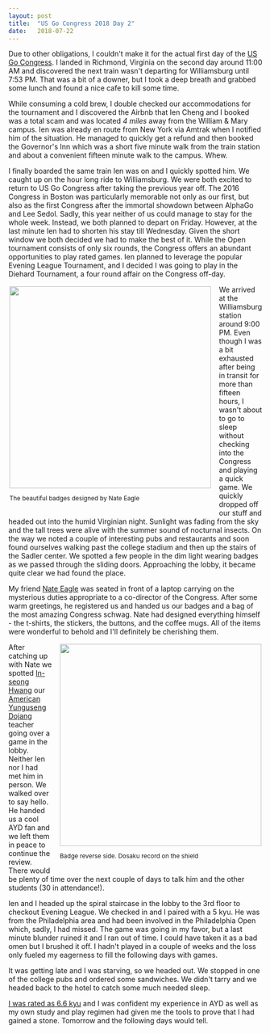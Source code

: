 ```yaml
---
layout: post
title:  "US Go Congress 2018 Day 2"
date:   2018-07-22
---
```


Due to other obligations, I couldn't make it for the actual first day
of the [US Go Congress](http://gocongress.org/2018). I landed in Richmond,
Virginia on the second day around 11:00 AM and discovered the next
train wasn't departing for Williamsburg until 7:53 PM. That was a bit
of a downer, but I took a deep breath and grabbed some lunch and found
a nice cafe to kill some time.

While consuming a cold brew, I double checked our accommodations for
the tournament and I discovered the Airbnb that Ien Cheng and I booked
was a total scam and was located *4 miles* away from the William &
Mary campus. Ien was already en route from New York via Amtrak when I
notified him of the situation. He managed to quickly get a refund and
then booked the Governor's Inn which was a short five minute walk from
the train station and about a convenient fifteen minute walk to the
campus. Whew.

I finally boarded the same train Ien was on and I quickly spotted
him. We caught up on the hour long ride to Williamsburg. We were both
excited to return to US Go Congress after taking the previous year
off. The 2016 Congress in Boston was particularly memorable not
only as our first, but also as the first Congress after the immortal
showdown between AlphaGo and Lee Sedol. Sadly, this year neither of us
could manage to stay for the whole week. Instead, we both planned to
depart on Friday. However, at the last minute Ien had to shorten his
stay till Wednesday. Given the short window we both decided we had to
make the best of it.  While the Open tournament consists of only six
rounds, the Congress offers an abundant opportunities to play
rated games. Ien planned to leverage the popular Evening League
Tournament, and I decided I was going to play in the Diehard
Tournament, a four round affair on the Congress off-day.

<div style="float:left; align: center; padding: 2px; margin-right: 1em;">
<image width="400"
src="http://swannodette.github.io/baduk/assets/images/congress/badge.png"
/>
<p style="font-size: 12px; margin: 1em 0;">The beautiful badges designed by
Nate Eagle</p>
</div>

We arrived at the Williamsburg station around 9:00 PM. Even though I
was a bit exhausted after being in transit for more than fifteen
hours, I wasn't about to go to sleep without checking into the
Congress and playing a quick game. We quickly dropped off our stuff
and headed out into the humid Virginian night.  Sunlight was fading
from the sky and the tall trees were alive with the summer sound of
nocturnal insects. On the way we noted a couple of interesting pubs
and restaurants and soon found ourselves walking past the college
stadium and then up the stairs of the Sadler center. We spotted a few
people in the dim light wearing badges as we passed through the
sliding doors. Approaching the lobby, it became quite clear we had
found the place.

My friend [Nate Eagle](https://twitter.com/neagle) was seated in front
of a laptop carrying on the mysterious duties appropriate to a
co-director of the Congress. After some warm greetings, he registered
us and handed us our badges and a bag of the most amazing Congress
schwag. Nate had designed everything himself - the t-shirts, the
stickers, the buttons, and the coffee mugs. All of the items were
wonderful to behold and I'll definitely be cherishing them.

<div style="float:right; align: center; padding: 2px; margin-left: 1em;">
<image width="400"
src="http://swannodette.github.io/baduk/assets/images/congress/badge_reverse.png"
/>
<p style="font-size: 12px; margin: 1em 0;">Badge reverse side. Dosaku record on the shield</p>
</div>

After catching up with Nate we spotted
[In-seong Hwang](https://senseis.xmp.net/?HwangInSeong) our
[American Yunguseng Dojang](http://ayd.yunguseng.com) teacher going
over a game in the lobby.  Neither Ien nor I had met him
in person. We walked over to say hello. He handed us a cool
AYD fan and we left them in peace to continue the review. There would
be plenty of time over the next couple of days to talk him and the
other students (30 in attendance!).

Ien and I headed up the spiral staircase in the lobby to the 3rd floor
to checkout Evening League. We checked in and I paired with a 5
kyu. He was from the Philadelphia area and had been involved in the
Philadelphia Open which, sadly, I had missed. The game was going
in my favor, but a last minute blunder ruined it and I ran
out of time. I could have taken it as a bad omen but I brushed it
off. I hadn't played in a couple of weeks and the loss only
fueled my eagerness to fill the following days with games.

It was getting late and I was starving, so we headed out. We stopped
in one of the college pubs and ordered some sandwiches. We didn't tarry
and we headed back to the hotel to catch some much needed sleep.

[I was rated as 6.6 kyu](http://agagd.usgo.org/player/22311/) and I
was confident my experience in AYD as well as my own study and play
regimen had given me the tools to prove that I had gained a
stone. Tomorrow and the following days would tell.
